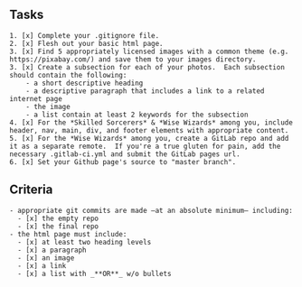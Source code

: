 ## Tasks
    1. [x] Complete your .gitignore file.
    2. [x] Flesh out your basic html page.
    3. [x] Find 5 appropriately licensed images with a common theme (e.g. https://pixabay.com/) and save them to your images directory.
    3. [x] Create a subsection for each of your photos.  Each subsection should contain the following:
        - a short descriptive heading
        - a descriptive paragraph that includes a link to a related internet page
        - the image
        - a list contain at least 2 keywords for the subsection
    4. [x] For the *Skilled Sorcerers* & *Wise Wizards* among you, include header, nav, main, div, and footer elements with appropriate content.
    5. [x] For the *Wise Wizards* among you, create a GitLab repo and add it as a separate remote.  If you're a true gluten for pain, add the necessary .gitlab-ci.yml and submit the GitLab pages url.
    6. [x] Set your Github page's source to "master branch".


  ## Criteria
    - appropriate git commits are made –at an absolute minimum– including:
      - [x] the empty repo
      - [x] the final repo
    - the html page must include:
      - [x] at least two heading levels
      - [x] a paragraph
      - [x] an image
      - [x] a link
      - [x] a list with _**OR**_ w/o bullets
